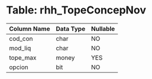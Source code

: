 # Table: rhh_TopeConcepNov

| Column Name | Data Type | Nullable |
|-------------|-----------|----------|
| cod_con | char | NO |
| mod_liq | char | NO |
| tope_max | money | YES |
| opcion | bit | NO |
